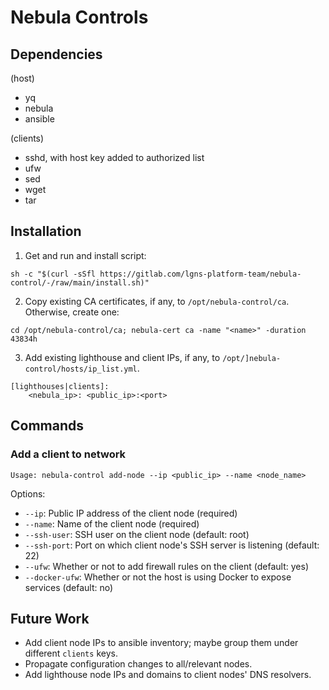 # Nebula Controls

## Dependencies
(host)
- yq
- nebula
- ansible

(clients)
- sshd, with host key added to authorized list
- ufw
- sed
- wget
- tar

## Installation
1. Get and run and install script:
```
sh -c "$(curl -sSfl https://gitlab.com/lgns-platform-team/nebula-control/-/raw/main/install.sh)"
```

2. Copy existing CA certificates, if any, to `/opt/nebula-control/ca`. Otherwise, create one:
```
cd /opt/nebula-control/ca; nebula-cert ca -name "<name>" -duration 43834h
```

3. Add existing lighthouse and client IPs, if any, to `/opt/]nebula-control/hosts/ip_list.yml`.
```
[lighthouses|clients]:
    <nebula_ip>: <public_ip>:<port>
```

## Commands
### Add a client to network
```
Usage: nebula-control add-node --ip <public_ip> --name <node_name> 
```
Options:
- `--ip`: Public IP address of the client node (required)
- `--name`: Name of the client node (required)
- `--ssh-user`: SSH user on the client node (default: root)
- `--ssh-port`: Port on which client node's SSH server is listening (default: 22)
- `--ufw`: Whether or not to add firewall rules on the client (default: yes)
- `--docker-ufw`: Whether or not the host is using Docker to expose services (default: no)

## Future Work
- Add client node IPs to ansible inventory; maybe group them under different `clients` keys.
- Propagate configuration changes to all/relevant nodes.
- Add lighthouse node IPs and domains to client nodes' DNS resolvers.

